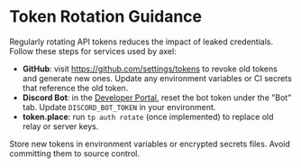 # Token Rotation Guidance

Regularly rotating API tokens reduces the impact of leaked credentials. Follow these steps for services used by axel:

- **GitHub**: visit <https://github.com/settings/tokens> to revoke old tokens and generate new ones. Update any environment variables or CI secrets that reference the old token.
- **Discord Bot**: in the [Developer Portal](https://discord.com/developers/applications), reset the bot token under the "Bot" tab. Update `DISCORD_BOT_TOKEN` in your environment.
- **token.place**: run `tp auth rotate` (once implemented) to replace old relay or server keys.

Store new tokens in environment variables or encrypted secrets files. Avoid committing them to source control.
